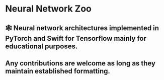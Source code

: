 # Neural Network Zoo

## 🕸️ Neural network architectures implemented in PyTorch and Swift for Tensorflow mainly for educational purposes.

## Any contributions are welcome as long as they maintain established formatting.
